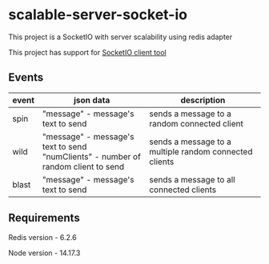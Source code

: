 # scalable-server-socket-io

This project is a SocketIO with server scalability using redis adapter

This project has support for [SocketIO client tool](https://github.com/amritb/socketio-client-tool)

## Events

| event | json data                                                                       | description                                            |
|-------|---------------------------------------------------------------------------------|--------------------------------------------------------|
| spin  | "message" - message's text to send                                                | sends a message to a random connected client           |
| wild  | "message" - message's text to send<br>"numClients" - number of random client to send | sends a message to a multiple random connected clients |
| blast | "message" - message's text to send                                                | sends a message to all connected clients               |

## Requirements
Redis version - 6.2.6

Node version - 14.17.3
